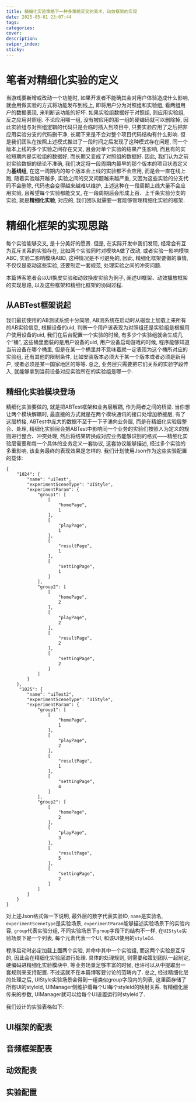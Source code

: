 ```yaml
---
title: 精细化实验策略下一种多策略交叉的美术、动效框架的实现
date: 2025-05-01 23:07:44
tags:
categories:
cover:
description:
swiper_index:
sticky:
---
```


# 笔者对精细化实验的定义

当游戏要新增或改动一个功能时, 如果开发者不能确其会对用户体验造成什么影响, 就会用做实验的方式将功能发布到线上, 即将用户分为对照组和实验组, 看两组用户的数据表现, 来判断该功能的好坏. 如果实验组数据好于对照组, 则应用实验组, 反之应用对照组. 不论应用哪一组, 没有被应用的那一组的硬编码就可以删除掉, 因此实验组与对照组逻辑的代码只是会临时插入到项目中, 只要实验应用了之后把非应用实验分支的代码删干净, 长期下来是不会对整个项目代码结构有什么影响. 但是我们团队在按照上述模式推进了一段时间之后发现了这种模式存在问题, 同一个版本上线的多个实验之间存在交叉, 且会对单个实验的结果产生影响, 而且有的实验短期内是实验组的数据好, 而长期又变成了对照组的数据好. 因此, 我们认为之前对实验数据的结论不准确, 我们决定将一段周期内最早的那个版本的项目状态定义为**基线组**, 在这一周期内的每个版本会上线的实验都不会应用, 而是会一直在线上跑, 随着实验越开越多, 实验之间的交叉问题越来越严重, 又因为这些实验的分支代码不会删除, 代码也会变得越来越难以维护, 上述这种在一段周期上线大量不会应用实验, 且希望每个实验都能交叉, 在一段周期后会形成上百、上千条实验分支的实验, 就是**精细化实验**, 对应的, 我们团队就需要一套能够管理精细化实验的框架.

# 精细化框架的实现思路

每个实验能够交叉, 是十分美好的愿景. 但是, 在实际开发中我们发现, 经常会有互为互斥关系的实验存在, 比如两个实验同时对模块A做了改动, 或者实验一影响模块ABC, 实验二影响模块ABD, 这种情况是不可避免的, 因此, 精细化框架要做的事情, 不仅仅是驱动这些实验, 还要制定一套规范, 处理实验之间的冲突问题. 

本篇博客笔者会以UI换皮实验和动效换皮实验为例子, 阐述UI框架、动效播放框架的实现思路, 以及这些框架和精细化框架的协同过程. 

## 从ABTest框架说起

我们最初使用的AB测试系统十分简陋, AB测系统在启动时从磁盘上加载上来所有的AB实验信息, 根据设备的uid, 判断一个用户该表现为对照组还是实验组是根据用户使用设备的uid, 我们在后台配置一个实验的时候, 有多少个实验组就会生成几个“桶”, 这些桶里面装的是用户设备的uid, 用户设备启动游戏的时候, 程序能够知道当前设备在哪个桶里, 但是在某一个桶里并不意味着就一定表现为这个桶所对应的实验组, 还有其他的限制条件, 比如安装版本必须大于某一个版本或者必须是新用户, 或者必须是某一国家地区的等等. 总之, 业务层只需要把它们关系的实验字段传入, 就能够拿到当前设备对应实验所在的实验组是哪一个. 

## 精细化实验模块登场

精细化实验要做的, 就是把ABTest框架和业务层解耦, 作为两者之间的桥梁. 当你想让两个模块解耦时, 最直接的方式就是在两个模块通讯的接口处增加桥接层, 有了这层桥接, ABTest中庞大的数据不至于一下子涌向业务层, 而是在精细化实验层整合、处理, 精细化实验层会把ABTest中影响同一个业务的实验们按照人为定义的规则进行整合、冲突处理, 然后将结果转换成对应业务能够识别的格式——精细化实验层需要和每一个具体的业务定义一套协议, 这套协议能够描述, 经过多个实验的多重影响, 该业务最终的表现效果是怎样的. 我们计划使用Json作为这些实验配置的载体:
```
{
    "1024": {
        "name": "uiTest",
        "experimentSceneType": "UIStyle", 
        "experimentParam": {
            "group1": [
                [
                    "homePage",
                    1
                ],
                [
                    "playPage",
                    1
                ],
                [
                    "resultPage",
                    1
                ],
                [
                    "settingPage",
                    1
                ]
            ],
            "group2": [
                [
                    "homePage",
                    2
                ],
                [
                    "playPage",
                    2
                ],
                [
                    "resultPage",
                    2
                ],
                [
                    "settingPage",
                    2
                ]
            ]
        }
    },
     "1025": {
        "name": "uiTest2",
        "experimentSceneType": "UIStyle", 
        "experimentParam": {
            "group1": [
                [
                    "homePage",
                    1
                ],
                [
                    "playPage",
                    2
                ],
                [
                    "resultPage",
                    1
                ],
                [
                    "settingPage",
                    4
                ]
            ],
            "group2": [
                [
                    "homePage",
                    2
                ],
                [
                    "playPage",
                    3
                ],
                [
                    "resultPage",
                    5
                ],
                [
                    "settingPage",
                    2
                ]
            ]
        }
    }
}   
```
对上述Json格式做一下说明, 最外层的数字代表实验ID, `name`是实验名, `experimentSceneType`是实验场景, `experimentParam`能够描述实验场景下的实验内容, `group`代表实验分组, 不同实验场景下`group`字段下的结构不一样, 在`UIStyle`实验场景下是一个列表, 每个元素代表一个UI, 和该UI使用的`styleId`.

程序启动时必定加载上面两个实验, 并命中其中一个实验组, 而这两个实验是互斥的, 因此会在精细化实验层进行处理. 具体的处理规则, 则需要和策划团队一起制定, 硬编码进精细化实验模块中, 等业务场景足够丰富的时候, 也许可以从中提取出一套规则来支持配置. 不过这就不在本篇博客要讨论的范畴内了. 总之, 经过精细化层的处理之后, UIStyle实验场景会得到一组类似group字段内的列表, 这里面存储了所有UI的styleId, UIManager侧维护着每个UI每个styleId的映射关系. 有精细化层传来的参数, UIManager就可以给每个UI设置运行时styleId了. 

我们设计的实验表格如下:



## UI框架的配表

## 音频框架配表

## 动效配表

## 实验配置

